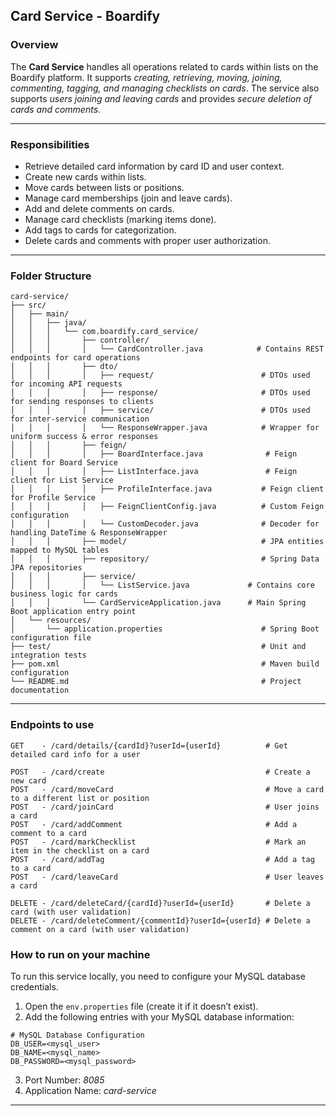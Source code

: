 ## Card Service - Boardify
### Overview
The **Card Service** handles all operations related to cards within lists on the Boardify platform. It supports _creating, retrieving, moving, joining, commenting, tagging, and managing checklists on cards_. The service also supports _users joining and leaving cards_ and provides _secure deletion of cards and comments_.

---
### Responsibilities

- Retrieve detailed card information by card ID and user context.
- Create new cards within lists.
- Move cards between lists or positions.
- Manage card memberships (join and leave cards).
- Add and delete comments on cards.
- Manage card checklists (marking items done).
- Add tags to cards for categorization.
- Delete cards and comments with proper user authorization.

---

### Folder Structure
```text
card-service/
├── src/
│   ├── main/
│   │   ├── java/
│   │   │   └── com.boardify.card_service/
│   │   │       ├── controller/
│   │   │       │   └── CardController.java            # Contains REST endpoints for card operations
│   │   │       ├── dto/
│   │   │       │   ├── request/                        # DTOs used for incoming API requests
│   │   │       │   ├── response/                       # DTOs used for sending responses to clients
│   │   │       │   ├── service/                        # DTOs used for inter-service communication
│   │   │       │   └── ResponseWrapper.java            # Wrapper for uniform success & error responses
│   │   │       ├── feign/
│   │   │       │   ├── BoardInterface.java              # Feign client for Board Service
│   │   │       │   ├── ListInterface.java               # Feign client for List Service
│   │   │       │   ├── ProfileInterface.java           # Feign client for Profile Service
│   │   │       │   ├── FeignClientConfig.java          # Custom Feign configuration 
│   │   │       │   └── CustomDecoder.java              # Decoder for handling DateTime & ResponseWrapper
│   │   │       ├── model/                              # JPA entities mapped to MySQL tables
│   │   │       ├── repository/                         # Spring Data JPA repositories
│   │   │       ├── service/
│   │   │       │   └── ListService.java             # Contains core business logic for cards
│   │   │       └── CardServiceApplication.java      # Main Spring Boot application entry point
│   └── resources/
│       └── application.properties                      # Spring Boot configuration file
├── test/                                               # Unit and integration tests
├── pom.xml                                             # Maven build configuration
└── README.md                                           # Project documentation
```

---

### Endpoints to use
```text
GET    - /card/details/{cardId}?userId={userId}          # Get detailed card info for a user

POST   - /card/create                                    # Create a new card
POST   - /card/moveCard                                  # Move a card to a different list or position
POST   - /card/joinCard                                  # User joins a card
POST   - /card/addComment                                # Add a comment to a card
POST   - /card/markChecklist                             # Mark an item in the checklist on a card
POST   - /card/addTag                                    # Add a tag to a card
POST   - /card/leaveCard                                 # User leaves a card

DELETE - /card/deleteCard/{cardId}?userId={userId}       # Delete a card (with user validation)
DELETE - /card/deleteComment/{commentId}?userId={userId} # Delete a comment on a card (with user validation)

```

### How to run on your machine

To run this service locally, you need to configure your MySQL database credentials.

1. Open the `env.properties` file (create it if it doesn’t exist).
2. Add the following entries with your MySQL database information:

```properties
# MySQL Database Configuration
DB_USER=<mysql_user>
DB_NAME=<mysql_name>
DB_PASSWORD=<mysql_password>
```

3. Port Number: _8085_
4. Application Name: _card-service_
---

